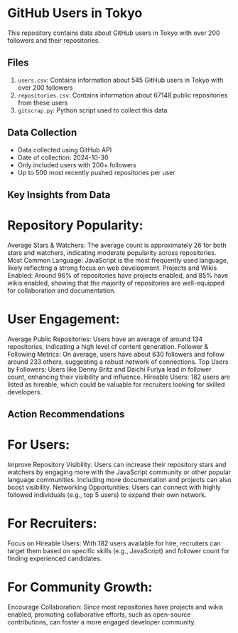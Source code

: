 # GitHub Users in Tokyo

This repository contains data about GitHub users in Tokyo with over 200 followers and their repositories.

## Files

1. `users.csv`: Contains information about 545 GitHub users in Tokyo with over 200 followers
2. `repositories.csv`: Contains information about 67148 public repositories from these users
3. `gitscrap.py`: Python script used to collect this data

## Data Collection

- Data collected using GitHub API
- Date of collection: 2024-10-30
- Only included users with 200+ followers
- Up to 500 most recently pushed repositories per user


## Key Insights from Data

# Repository Popularity:

Average Stars & Watchers: The average count is approximately 26 for both stars and watchers, indicating moderate popularity across repositories.
Most Common Language: JavaScript is the most frequently used language, likely reflecting a strong focus on web development.
Projects and Wikis Enabled: Around 96% of repositories have projects enabled, and 85% have wikis enabled, showing that the majority of repositories are well-equipped for collaboration and documentation.

# User Engagement:

Average Public Repositories: Users have an average of around 134 repositories, indicating a high level of content generation.
Follower & Following Metrics: On average, users have about 630 followers and follow around 233 others, suggesting a robust network of connections.
Top Users by Followers: Users like Denny Britz and Daichi Furiya lead in follower count, enhancing their visibility and influence.
Hireable Users: 182 users are listed as hireable, which could be valuable for recruiters looking for skilled developers.


## Action Recommendations

# For Users:

Improve Repository Visibility: Users can increase their repository stars and watchers by engaging more with the JavaScript community or other popular language communities. Including more documentation and projects can also boost visibility.
Networking Opportunities: Users can connect with highly followed individuals (e.g., top 5 users) to expand their own network.

# For Recruiters:

Focus on Hireable Users: With 182 users available for hire, recruiters can target them based on specific skills (e.g., JavaScript) and follower count for finding experienced candidates.

# For Community Growth:

Encourage Collaboration: Since most repositories have projects and wikis enabled, promoting collaborative efforts, such as open-source contributions, can foster a more engaged developer community.
